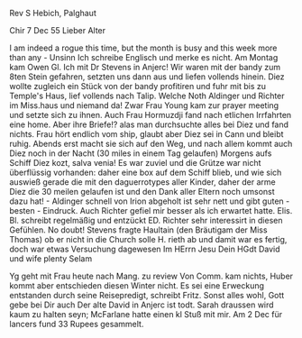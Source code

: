 Rev S Hebich, Palghaut

 Chir 7 Dec 55
Lieber Alter

I am indeed a rogue this time, but the month is busy and this week more than any - Unsinn Ich schreibe Englisch und merke es nicht. Am Montag kam Owen Gl. Ich mit Dr Stevens in Anjerc! Wir waren mit der bandy zum 8ten Stein gefahren, setzten uns dann aus und liefen vollends hinein. Diez wollte zugleich ein Stück von der bandy profitiren und fuhr mit bis zu Temple's Haus, lief vollends nach Talip. Welche Noth Aldinger und Richter im Miss.haus und niemand da! Zwar Frau Young kam zur prayer meeting und setzte sich zu ihnen. Auch Frau Hormuzdji fand nach etlichen Irrfahrten eine home. Aber ihre Briefe!? alas man durchsuchte alles bei Diez und fand nichts. Frau hört endlich vom ship, glaubt aber Diez sei in Cann und bleibt ruhig. Abends erst macht sie sich auf den Weg, und nach allem kommt auch Diez noch in der Nacht (30 miles in einem Tag gelaufen) Morgens aufs Schiff Diez kozt, salva venia! Es war zuviel und die Grütze war nicht überflüssig vorhanden: daher eine box auf dem Schiff blieb, und wie sich auswieß gerade die mit den daguerrotypes aller Kinder, daher der arme Diez die 30 meilen gelaufen ist und den Dank aller Eltern noch umsonst dazu hat! - 
Aldinger schnell von Irion abgeholt ist sehr nett und gibt guten - besten - Eindruck. Auch Richter gefiel mir besser als ich erwartet hatte. Elis. Bl. schreibt regelmäßig und entzückt ED. Richter sehr interessirt in diesen Gefühlen. No doubt! Stevens fragte Haultain (den Bräutigam der Miss Thomas) ob er nicht in die Church solle H. rieth ab und damit war es fertig, doch war etwas Versuchung dagewesen
 Im HErrn Jesu
 Dein HGdt
David und wife plenty Selam

Yg geht mit Frau heute nach Mang. zu review Von Comm. kam nichts, Huber kommt aber entschieden diesen Winter nicht. Es sei eine Erweckung entstanden durch seine Reisepredigt, schreibt Fritz. Sonst alles wohl, Gott gebe bei Dir auch Der alte David in Anjerc ist todt. Sarah draussen wird kaum zu halten seyn; McFarlane hatte einen kl Stuß mit mir. Am 2 Dec für lancers fund 33 Rupees gesammelt.

